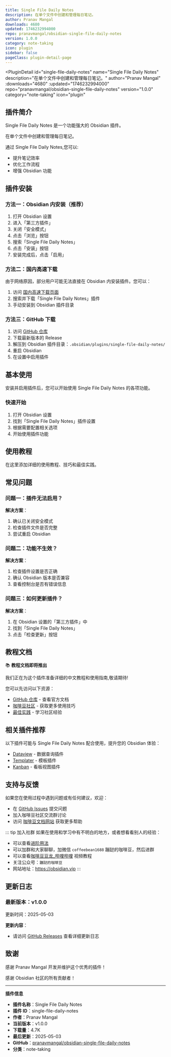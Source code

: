 ```yaml
---
title: Single File Daily Notes
description: 在单个文件中创建和管理每日笔记。
author: Pranav Mangal
downloads: 4680
updated: 1746232994000
repo: pranavmangal/obsidian-single-file-daily-notes
version: 1.0.0
category: note-taking
icon: plugin
sidebar: false
pageClass: plugin-detail-page
---
```


<PluginDetail
  id="single-file-daily-notes"
  name="Single File Daily Notes"
  description="在单个文件中创建和管理每日笔记。"
  author="Pranav Mangal"
  :downloads="4680"
  :updated="1746232994000"
  repo="pranavmangal/obsidian-single-file-daily-notes"
  version="1.0.0"
  category="note-taking"
  icon="plugin"
>

<!-- AUTO_GENERATED_START -->
## 插件简介

Single File Daily Notes 是一个功能强大的 Obsidian 插件。

在单个文件中创建和管理每日笔记。

通过 Single File Daily Notes,您可以:

- 提升笔记效率
- 优化工作流程
- 增强 Obsidian 功能

<!-- AUTO_GENERATED_END -->

<!-- AUTO_GENERATED_START -->
## 插件安装

### 方法一：Obsidian 内安装（推荐）

1. 打开 Obsidian 设置
2. 进入「第三方插件」
3. 关闭「安全模式」
4. 点击「浏览」按钮
5. 搜索「Single File Daily Notes」
6. 点击「安装」按钮
7. 安装完成后，点击「启用」

### 方法二：国内高速下载

由于网络原因，部分用户可能无法直接在 Obsidian 内安装插件。您可以：

1. 访问 [国内高速下载页面](/zh/documentation/obsidian-plugins-download.html)
2. 搜索并下载「Single File Daily Notes」插件
3. 手动安装到 Obsidian 插件目录

### 方法三：GitHub 下载

1. 访问 [GitHub 仓库](https://github.com/pranavmangal/obsidian-single-file-daily-notes)
2. 下载最新版本的 Release
3. 解压到 Obsidian 插件目录：`.obsidian/plugins/single-file-daily-notes/`
4. 重启 Obsidian
5. 在设置中启用插件

## 基本使用

安装并启用插件后，您可以开始使用 Single File Daily Notes 的各项功能。

### 快速开始

1. 打开 Obsidian 设置
2. 找到「Single File Daily Notes」插件设置
3. 根据需要配置相关选项
4. 开始使用插件功能

<!-- AUTO_GENERATED_END -->

<!-- CUSTOM_CONTENT_START:tutorial -->
## 使用教程

在这里添加详细的使用教程、技巧和最佳实践。

<!-- CUSTOM_CONTENT_END:tutorial -->

<!-- SHARED_CONTENT_START -->
## 常见问题

### 问题一：插件无法启用？

**解决方案**：
1. 确认已关闭安全模式
2. 检查插件文件是否完整
3. 尝试重启 Obsidian

### 问题二：功能不生效？

**解决方案**：
1. 检查插件设置是否正确
2. 确认 Obsidian 版本是否兼容
3. 查看控制台是否有错误信息

### 问题三：如何更新插件？

**解决方案**：
1. 在 Obsidian 设置的「第三方插件」中
2. 找到「Single File Daily Notes」
3. 点击「检查更新」按钮

## 教程文档

📚 **教程文档即将推出**

我们正在为这个插件准备详细的中文教程和使用指南,敬请期待!

您可以先访问以下资源：
- [GitHub 仓库](https://github.com/pranavmangal/obsidian-single-file-daily-notes) - 查看官方文档
- [咖啡豆社区](/zh/bases/) - 获取更多使用技巧
- [最佳实践](/zh/best-practices/) - 学习社区经验

## 相关插件推荐

以下插件可能与 Single File Daily Notes 配合使用，提升您的 Obsidian 体验：

- [Dataview](/zh/plugins/dataview.html) - 数据查询插件
- [Templater](/zh/plugins/templater-obsidian.html) - 模板插件
- [Kanban](/zh/plugins/obsidian-kanban.html) - 看板视图插件

## 支持与反馈

如果您在使用过程中遇到问题或有任何建议，欢迎：

- 在 [GitHub Issues](https://github.com/pranavmangal/obsidian-single-file-daily-notes/issues) 提交问题
- 加入咖啡豆社区交流群讨论
- 访问 [咖啡豆文档网站](https://obsidian.vip) 获取更多帮助

::: tip 加入社群
如果在使用和学习中有不明白的地方，或者想看看别人的经验：
- 可以查看[进阶用法](/zh/advanced)
- 可以加群和大家聊聊，加微信 `coffeebean1688` 蹦跶的咖啡豆，然后进群
- 可以查看[咖啡豆豆龙_哔哩哔哩](https://space.bilibili.com/618777356) 视频教程
- 关注公众号：`蹦跶的咖啡豆`
- 网站地址：https://obsidian.vip
:::
<!-- SHARED_CONTENT_END -->

<!-- AUTO_GENERATED_START -->
## 更新日志

### 最新版本：v1.0.0

更新时间：2025-05-03

**更新内容**：
- 请访问 [GitHub Releases](https://github.com/pranavmangal/obsidian-single-file-daily-notes/releases) 查看详细更新日志

## 致谢

感谢 Pranav Mangal 开发并维护这个优秀的插件！

感谢 Obsidian 社区的所有贡献者！

---

**插件信息**
- **插件名称**：Single File Daily Notes
- **插件 ID**：single-file-daily-notes
- **作者**：Pranav Mangal
- **当前版本**：v1.0.0
- **下载量**：4.7K
- **最后更新**：2025-05-03
- **GitHub**：[pranavmangal/obsidian-single-file-daily-notes](https://github.com/pranavmangal/obsidian-single-file-daily-notes)
- **分类**：note-taking
<!-- AUTO_GENERATED_END -->

</PluginDetail>

